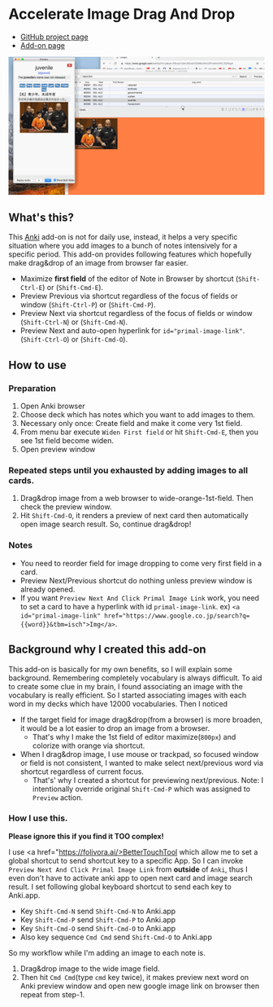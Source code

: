 # Accelerate Image Drag And Drop

- <a href="https://github.com/t9md/anki-accelerate-image-drag-and-drop">GitHub project page</a>
- <a href="https://ankiweb.net/shared/info/283563795">Add-on page</a>

<img src="https://raw.githubusercontent.com/t9md/anki-accelerate-image-drag-and-drop/master/imgs/accelerate-image-drag-and-drop.gif" alt="accelerate-image-drag-and-drop">

## What's this?

This <a href="https://apps.ankiweb.net/">Anki</a> add-on is not for daily use, instead, it helps a very specific situation where you add images to a bunch of notes intensively for a specific period.
This add-on provides following features which hopefully make drag&drop of an image from browser far easier.

- Maximize **first field** of the editor of Note in Browser by shortcut (`Shift-Ctrl-E`) or (`Shift-Cmd-E`).
- Preview Previous via shortcut regardless of the focus of fields or window (`Shift-Ctrl-P`) or (`Shift-Cmd-P`).
- Preview Next via shortcut regardless of the focus of fields or window (`Shift-Ctrl-N`) or (`Shift-Cmd-N`).
- Preview Next and auto-open hyperlink for `id="primal-image-link"`. (`Shift-Ctrl-O`) or (`Shift-Cmd-O`).

## How to use

### Preparation

1. Open Anki browser
2. Choose deck which has notes which you want to add images to them.
3. Necessary only once: Create field and make it come very 1st field.
4. From menu bar execute `Widen First field` or hit `Shift-Cmd-E`, then you see 1st field become widen.
5. Open preview window

### Repeated steps until you exhausted by adding images to all cards.

1. Drag&drop image from a web browser to wide-orange-1st-field. Then check the preview window.
2. Hit `Shift-Cmd-O`, it renders a preview of next card then automatically open image search result. So, continue drag&drop!

### Notes

- You need to reorder field for image dropping to come very first field in a card.
- Preview Next/Previous shortcut do nothing unless preview window is already opened.
- If you want `Preview Next And Click Primal Image Link` work, you need to set a card to have a hyperlink with id `primal-image-link`. ex) `<a id="primal-image-link" href="https://www.google.co.jp/search?q={{word}}&tbm=isch">Img</a>`.

## Background why I created this add-on

This add-on is basically for my own benefits, so I will explain some background.
Remembering completely vocabulary is always difficult.
To aid to create some clue in my brain, I found associating an image with the vocabulary is really efficient.
So I started associating images with each word in my decks which have 12000 vocabularies.
Then I noticed

- If the target field for image drag&drop(from a browser) is more broaden, it would be a lot easier to drop an image from a browser.
  - That's why I make the 1st field of editor maximize(`800px`) and colorize with orange via shortcut.
- When I drag&drop image, I use mouse or trackpad, so focused window or field is not consistent, I wanted to make select next/previous word via shortcut regardless of current focus.
  - That's' why I created a shortcut for previewing next/previous. Note: I intentionally override original `Shift-Cmd-P` which was assigned to `Preview` action.

### How I use this.

**Please ignore this if you find it TOO complex!**

I use <a href="https://folivora.ai/>BetterTouchTool</a> which allow me to set a global shortcut to send shortcut key to a specific App.
So I can invoke `Preview Next And Click Primal Image Link` from **outside** of `Anki`, thus I even don't have to activate anki app to open next card and image search result.
I set following global keyboard shortcut to send each key to Anki.app.

- Key `Shift-Cmd-N` send `Shift-Cmd-N` to Anki.app
- Key `Shift-Cmd-P` send `Shift-Cmd-P` to Anki.app
- Key `Shift-Cmd-O` send `Shift-Cmd-O` to Anki.app
- Also key sequence `Cmd Cmd` send `Shift-Cmd-O` to Anki.app

So my workflow while I'm adding an image to each note is.

1. Drag&drop image to the wide image field.
2. Then hit `Cmd Cmd`(type `cmd` key twice), it makes preview next word on Anki preview window and open new google image link on browser then repeat from step-1.
